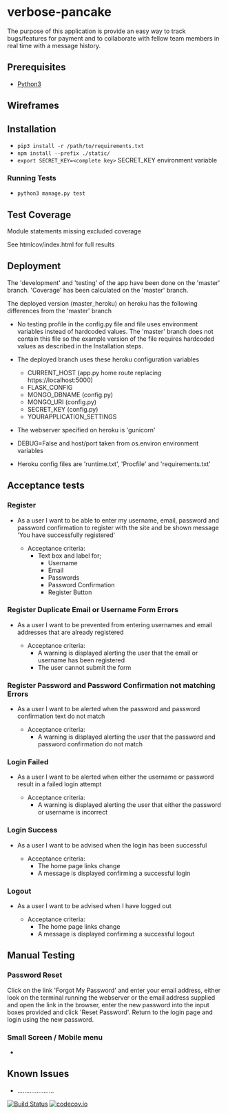 # verbose-pancake

The purpose of this application is provide an easy way to track bugs/features for payment and to collaborate with fellow team members in real time with a message history.

## Prerequisites

* [Python3](https://www.python.org/)

## Wireframes


## Installation

* ```pip3 install -r /path/to/requirements.txt```
* ```npm install --prefix ./static/```
* ```export SECRET_KEY=<complete key>``` SECRET_KEY environment variable

### Running Tests

  * ```python3 manage.py test```

## Test Coverage

Module 	  statements 	missing 	excluded 	coverage

See htmlcov/index.html for full results

## Deployment

The 'development' and 'testing' of the app have been done on the 'master' branch.  'Coverage' has been calculated on the 'master' branch.

The deployed version (master_heroku) on heroku has the following differences from the 'master' branch

* No testing profile in the config.py file and file uses environment variables instead of hardcoded values.  The 'master' branch does not contain this file so the example version of the file requires hardcoded values as described in the Installation steps.

* The deployed branch uses these heroku configuration variables
  * CURRENT_HOST (app.py home route replacing https://localhost:5000)
  * FLASK_CONFIG
  * MONGO_DBNAME (config.py)
  * MONGO_URI (config.py)
  * SECRET_KEY (config.py)
  * YOURAPPLICATION_SETTINGS

* The webserver specified on heroku is 'gunicorn'
* DEBUG=False and host/port taken from os.environ environment variables
* Heroku config files are 'runtime.txt', 'Procfile' and 'requirements.txt'

## Acceptance tests

### Register

* As a user I want to be able to enter my username, email, password and password confirmation to register with the site and be shown message 'You have successfully registered'

  * Acceptance criteria:
    * Text box and label for;
      * Username
      * Email
      * Passwords
      * Password Confirmation
      * Register Button

### Register Duplicate Email or Username Form Errors

* As a user I want to be prevented from entering usernames and email addresses that are already registered

  * Acceptance criteria:
    * A warning is displayed alerting the user that the email or username has been registered
    * The user cannot submit the form

### Register Password and Password Confirmation not matching Errors

* As a user I want to be alerted when the password and password confirmation text do not match

  * Acceptance criteria:
    * A warning is displayed alerting the user that the password and password confirmation do not match

### Login Failed

* As a user I want to be alerted when either the username or password result in a failed login attempt

  * Acceptance criteria:
    * A warning is displayed alerting the user that either the password or username is incorrect

### Login Success

* As a user I want to be advised when the login has been successful

  * Acceptance criteria:
    * The home page links change
    * A message is displayed confirming a successful login

### Logout

* As a user I want to be advised when I have logged out

  * Acceptance criteria:
    * The home page links change
    * A message is displayed confirming a successful logout

## Manual Testing

### Password Reset
Click on the link 'Forgot My Password' and enter your email address, either look on the terminal running the webserver or the email address supplied and open the link in the browser, enter the new password into the input boxes provided and click 'Reset Password'.  Return to the login page and login using the new password.

### Small Screen / Mobile menu

*

## Known Issues

* .....................

[![Build Status](https://www.travis-ci.org/ramblingbarney/verbose-pancake.svg?branch=master)](https://www.travis-ci.org/ramblingbarney/verbose-pancake)
[![codecov.io](https://codecov.io/github/ramblingbarney/verbose-pancake/coverage.svg?branch=master)](https://codecov.io/github/ramblingbarney/verbose-pancake)
